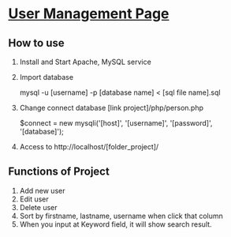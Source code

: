 # [User Management Page](https://gitlab.edge-works.net/thinh/learn-angular)

## How to use

1. Install and Start Apache, MySQL service
2. Import database

	mysql -u [username] -p [database name] < [sql file name].sql

3. Change connect database [link project]/php/person.php

	$connect = new mysqli('[host]', '[username]', '[password]', '[database]');

4. Access to http://localhost/[folder_project]/

## Functions of Project

1. Add new user
2. Edit user
3. Delete user
4. Sort by firstname, lastname, username when click that column
5. When you input at Keyword field, it will show search result.